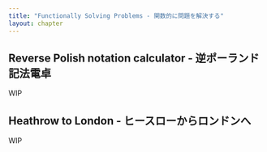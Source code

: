 ```yaml
---
title: "Functionally Solving Problems - 関数的に問題を解決する"
layout: chapter
---
```




## Reverse Polish notation calculator - 逆ポーランド記法電卓

WIP



## Heathrow to London - ヒースローからロンドンへ　

WIP

